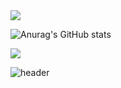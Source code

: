 <img src="https://capsule-render.vercel.app/api?type=waving&color=%23000000&height=200&section=header" />

![Anurag's GitHub stats](https://github-readme-stats.vercel.app/api?username=suyamg&hide=contribs,prs&show_icons=true&theme=테마)

<img src="https://capsule-render.vercel.app/api?type=waving&color=%23000000&height=200&section=footer" />

![header](https://capsule-render.vercel.app/api?type=waving&color=gradient&height=120&animation=fadeIn&section=footer&text=🚗🚘🚛&fontAlign=70)
